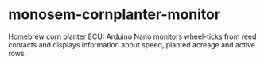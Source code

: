 # monosem-cornplanter-monitor
Homebrew corn planter ECU: Arduino Nano monitors wheel-ticks from reed contacts and displays information about speed, planted acreage and active rows.
